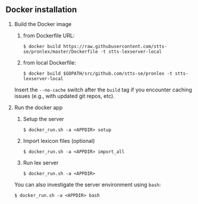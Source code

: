 ## Docker installation

1. Build the Docker image

    1. from Dockerfile URL:

        `$ docker build https://raw.githubusercontent.com/stts-se/pronlex/master/Dockerfile -t stts-lexserver-local`   

    2. from local Dockerfile:

        `$ docker build $GOPATH/src/github.com/stts-se/pronlex -t stts-lexserver-local`

    Insert the `--no-cache` switch after the `build` tag if you encounter caching issues (e.g., with updated git repos, etc).


2. Run the docker app


   1. Setup the server 

      `$ docker_run.sh -a <APPDIR> setup`


   2. Import lexicon files (optional)

      `$ docker_run.sh -a <APPDIR> import_all`


   3. Run lex server

      `$ docker_run.sh -a <APPDIR>`


   You can also investigate the server environment using `bash`:   

   `$ docker_run.sh -a <APPDIR> bash`
  


<!-- to pass on system user to the docker environment:
<!---   $ docker build --build-arg USER=$USER https://raw.githubusercontent.com/stts-se/pronlex/master/Dockerfile -t stts-lexserver-local	 --->

<!---       $ docker build --build-arg USER=$USER $GOPATH/src/github.com/stts-se/pronlex -t stts-lexserver-local --->


